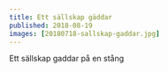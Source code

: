 ```yaml
---
title: Ett sällskap gäddar
published: 2018-08-19
images: [20180718-sallskap-gaddar.jpg]
---
```


Ett sällskap gaddar på en stång
